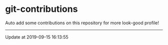 # git-contributions

Auto add some contributions on this repository for more look-good profile!

---

Update at 2019-09-15 16:13:55
